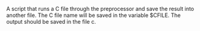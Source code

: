 A script that runs a C file through the preprocessor and save the result into another file. The C file name will be saved in the variable $CFILE. The output should be saved in the file c.
